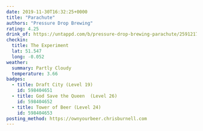 ```yaml
---
date: 2019-11-30T16:32:25+0000
title: "Parachute"
authors: "Pressure Drop Brewing"
rating: 4.25
drink_of: https://untappd.com/b/pressure-drop-brewing-parachute/2591217
checkin:
  title: The Experiment
  lat: 51.547
  long: -0.052
weather:
  summary: Partly Cloudy
  temperature: 3.66
badges:
  - title: Draft City (Level 19)
    id: 598404651
  - title: God Save the Queen  (Level 26)
    id: 598404652
  - title: Tower of Beer (Level 24)
    id: 598404653
posting_method: https://ownyourbeer.chrisburnell.com
---
```

